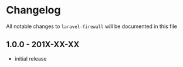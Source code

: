 # Changelog

All notable changes to `laravel-firewall` will be documented in this file

## 1.0.0 - 201X-XX-XX

- initial release
